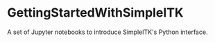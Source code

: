# GettingStartedWithSimpleITK

A set of Jupyter notebooks to introduce SimpleITK's Python interface.

